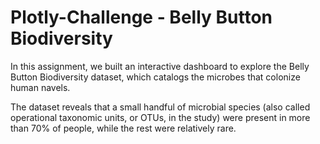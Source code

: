 # Plotly-Challenge - Belly Button Biodiversity

In this assignment, we built an interactive dashboard to explore the Belly Button Biodiversity dataset, which catalogs the microbes that colonize human navels.


The dataset reveals that a small handful of microbial species (also called operational taxonomic units, or OTUs, in the study) were present in more than 70% of people, while the rest were relatively rare.